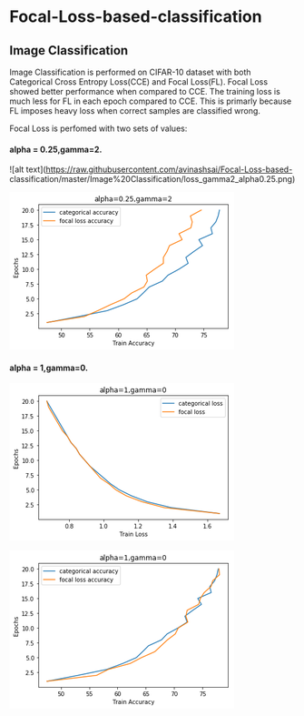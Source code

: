 # Focal-Loss-based-classification
## Image Classification
Image Classification is performed on CIFAR-10 dataset with both Categorical Cross Entropy Loss(CCE) and Focal Loss(FL). Focal Loss showed better performance when compared to CCE. The training loss is much less for FL in each epoch compared to CCE. This is primarly because FL imposes heavy loss when correct samples are classified wrong. 

Focal Loss is perfomed with two sets of values: 

#### alpha = 0.25,gamma=2.

 ![alt text](https://raw.githubusercontent.com/avinashsai/Focal-Loss-based-  classification/master/Image%20Classification/loss_gamma2_alpha0.25.png)


![alt text](https://raw.githubusercontent.com/avinashsai/Focal-Loss-based-classification/master/Image%20Classification/accuracy_gamma2_alpha0.25.png)

#### alpha = 1,gamma=0.

![alt text](https://raw.githubusercontent.com/avinashsai/Focal-Loss-based-classification/master/Image%20Classification/loss_gamma0_alpha1.png)

![alt text](https://raw.githubusercontent.com/avinashsai/Focal-Loss-based-classification/master/Image%20Classification/accuracy_gamma0_alpha1.png)
